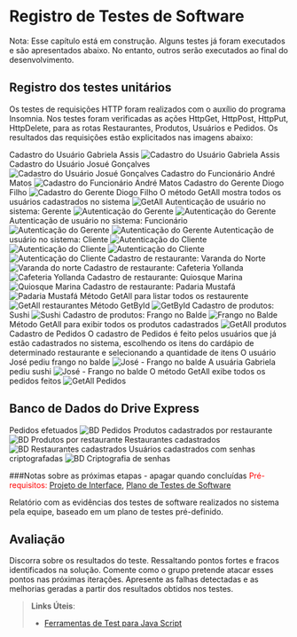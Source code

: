 # Registro de Testes de Software
Nota: Esse capítulo está em construção. Alguns testes já foram executados e são apresentados abaixo. No entanto, outros serão executados ao final do desenvolvimento.

## Registro dos testes unitários 

Os testes de requisições HTTP foram realizados com o auxílio do programa Insomnia. Nos testes foram verificadas as ações HttpGet, HttpPost, HttpPut, HttpDelete, para as rotas Restaurantes, Produtos, Usuários e Pedidos. Os resultados das requisições estão explicitados nas imagens abaixo: 

Cadastro do Usuário Gabriela Assis
![Cadastro do Usuário Gabriela Assis](img/Teste1.png)
Cadastro do Usuário Josué Gonçalves
![Cadastro do Usuário Josué Gonçalves](img/Teste2.png)
Cadastro do Funcionário André Matos
![Cadastro do Funcionário André Matos](img/Teste3.png)
Cadastro do Gerente Diogo Filho
![Cadastro do Gerente Diogo Filho](img/Teste4.png)
O método GetAll mostra todos os usuários cadastrados no sistema
![GetAll](img/Teste5.png)
Autenticação de usuário no sistema: Gerente
![Autenticação do Gerente](img/Teste6.png)
![Autenticação do Gerente](img/Teste7.png)
Autenticação de usuário no sistema: Funcionário
![Autenticação do Gerente](img/Teste8.png)
![Autenticação do Gerente](img/Teste9.png)
Autenticação de usuário no sistema: Cliente
![Autenticação do Cliente](img/Teste10.png)
![Autenticação do Cliente](img/Teste11.png)
![Autenticação do Cliente](img/Teste12.png)
![Autenticação do Cliente](img/Teste13.png)
Cadastro de restaurante: Varanda do Norte
![Varanda do norte](img/Teste14.png)
Cadastro de restaurante: Cafeteria Yollanda
![Cafeteria Yollanda](img/Teste15.png)
Cadastro de restaurante: Quiosque Marina
![Quiosque Marina](img/Teste16.png)
Cadastro de restaurante: Padaria Mustafá
![Padaria Mustafá](img/Teste17.png)
Método GetAll para listar todos os restaurente
![GetAll restaurantes](img/Teste18.png)
Método GetById
![GetById](img/Teste19.png)
Cadastro de produtos: Sushi
![Sushi](img/Teste20.png)
Cadastro de produtos: Frango no Balde
![Frango no Balde](img/Teste21.png)
Método GetAll para exibir todos os produtos cadastrados
![GetAll produtos](img/Teste22.png)
Cadastro de Pedidos
O cadastro de Pedidos é feito pelos usuários que já estão cadastrados no sistema, escolhendo os itens do cardápio de determinado restaurante e selecionando a quantidade de itens
O usuário José pediu frango no balde
![José - Frango no balde](img/Teste23.png)
A usuária Gabriela pediu sushi
![José - Frango no balde](img/Teste24.png)
O método GetAll exibe todos os pedidos feitos
![GetAll Pedidos](img/Teste25.png)

## Banco de Dados do Drive Express
Pedidos efetuados
![BD Pedidos](img/Teste26.png)
Produtos cadastrados por restaurante
![BD Produtos por restaurante](img/Teste27.png)
Restaurantes cadastrados
![BD Restaurantes cadastrados](img/Teste28.png)
Usuários cadastrados com senhas criptografadas
![BD Criptografia de senhas](img/Teste29.png)








###Notas sobre as próximas etapas - apagar quando concluídas
<span style="color:red">Pré-requisitos: <a href="3-Projeto de Interface.md"> Projeto de Interface</a></span>, <a href="8-Plano de Testes de Software.md"> Plano de Testes de Software</a>

Relatório com as evidências dos testes de software realizados no sistema pela equipe, baseado em um plano de testes pré-definido.

## Avaliação

Discorra sobre os resultados do teste. Ressaltando pontos fortes e fracos identificados na solução. Comente como o grupo pretende atacar esses pontos nas próximas iterações. Apresente as falhas detectadas e as melhorias geradas a partir dos resultados obtidos nos testes.

> **Links Úteis**:
> - [Ferramentas de Test para Java Script](https://geekflare.com/javascript-unit-testing/)
